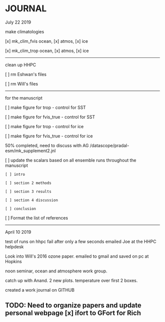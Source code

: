 # JOURNAL


July 22 2019

make climatologies

[x] mk_clim_fvis ocean, [x] atmos, [x] ice

[x] mk_clim_trop ocean, [x] atmos, [x] ice

----- 

clean up HHPC

[ ] rm Eshwan's files

[ ] rm Will's files


------

for the manuscript

[ ] make figure for trop  -  control for SST 

[ ] make figure for fvis_true - control for SST

[ ] make figure for trop - control for ice

[ ] make figure for fvis_true - control for ice

50% completed, need to discuss with AG /datascope/pradal-esm/mk_supplement2.jnl

[ ] update the scalars based on all ensemble runs throughout the manuscript
    
    [ ] intro
    
    [ ] section 2 methods
    
    [ ] section 3 results
    
    [ ] section 4 discussion
    
    [ ] conclusion
    
[ ] Format the list of references


--------------------
April 10 2019

test of runs on hhpc fail after only a few seconds
emailed Joe at the HHPC helpdesk

Look into Will's 2016 ozone paper. emailed to gmail and saved on pc at Hopkins

noon seminar, ocean and atmosphere work group.

catch up with Anand. 2 new plots. temperature over first 2 boxes.

created a work journal on GITHUB

TODO: Need to organize papers and update personal webpage
[x] ifort to GFort for Rich
-----------------



